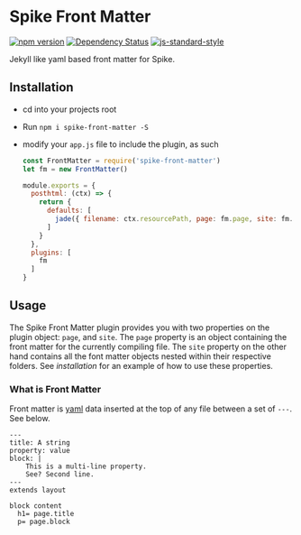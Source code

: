 # Spike Front Matter
[![npm version](https://badge.fury.io/js/spike-front-matter.svg)](https://badge.fury.io/js/spike-front-matter) [![Dependency Status](https://david-dm.org/RedHatter/spike-front-matter.svg)](https://david-dm.org/RedHatter/spike-front-matter)  [![js-standard-style](https://img.shields.io/badge/code%20style-standard-brightgreen.svg)](http://standardjs.com/)

Jekyll like yaml based front matter for Spike.

## Installation

- cd into your projects root
- Run `npm i spike-front-matter -S`
- modify your `app.js` file to include the plugin, as such

  ```js
  const FrontMatter = require('spike-front-matter')
  let fm = new FrontMatter()

  module.exports = {
    posthtml: (ctx) => {
      return {
        defaults: [
          jade({ filename: ctx.resourcePath, page: fm.page, site: fm.site}),
        ]
      }
    },
    plugins: [
      fm
    ]
  }
  ```

## Usage

The Spike Front Matter plugin provides you with two properties on the plugin object: `page`, and `site`. The `page` property is an object containing the front matter for the currently compiling file. The `site` property on the other hand contains all the font matter objects nested within their respective folders. See *installation* for an example of how to use these properties.

### What is Front Matter
Front matter is [yaml](https://learnxinyminutes.com/docs/yaml/) data inserted at the top of any file between a set of `---`. See below.

```
---
title: A string
property: value
block: |
    This is a multi-line property.
    See? Second line.
---
extends layout

block content
  h1= page.title
  p= page.block
```
